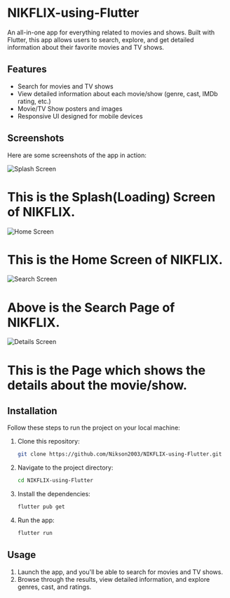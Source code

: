 # NIKFLIX-using-Flutter

An all-in-one app for everything related to movies and shows. Built with Flutter, this app allows users to search, explore, and get detailed information about their favorite movies and TV shows.

## Features

- Search for movies and TV shows
- View detailed information about each movie/show (genre, cast, IMDb rating, etc.)
- Movie/TV Show posters and images
- Responsive UI designed for mobile devices

## Screenshots

Here are some screenshots of the app in action:

![Splash Screen](images/splash_screen.jpg)
# This is the Splash(Loading) Screen of NIKFLIX.

![Home Screen](images/home_screen.jpg)
# This is the Home Screen of NIKFLIX.

![Search Screen](images/search_screen.jpg)
# Above is the Search Page of NIKFLIX.

![Details Screen](images/details_screen.jpg)
# This is the Page which shows the details about the movie/show.


## Installation

Follow these steps to run the project on your local machine:

1. Clone this repository:
   ```bash
   git clone https://github.com/Nikson2003/NIKFLIX-using-Flutter.git

2. Navigate to the project directory:
   ```bash
   cd NIKFLIX-using-Flutter

3. Install the dependencies:
   ```bash
   flutter pub get

4. Run the app:
   ```bash
   flutter run

## Usage

1. Launch the app, and you'll be able to search for movies and TV shows.
2. Browse through the results, view detailed information, and explore genres, cast, and ratings.
